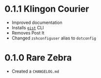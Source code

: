 # 0.1.1 Klingon Courier

- Improved documentation
- Installs [`gist`][gist] CLI
- Removes Post It
- Changed `zshconfiguser` alias to `dotconfig`

# 0.1.0 Rare Zebra

- Created a `CHANGELOG.md`

[gist]: https://github.com/defunkt/gist
